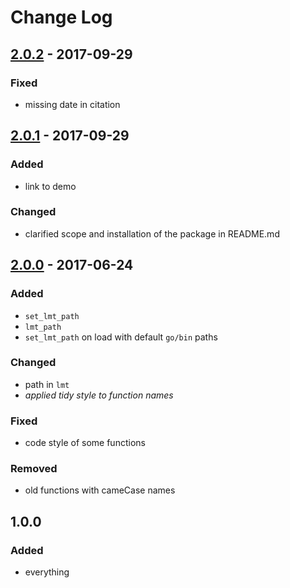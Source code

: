 # Change Log

## [2.0.2] - 2017-09-29
### Fixed
- missing date in citation

## [2.0.1] - 2017-09-29
### Added
- link to demo
### Changed
- clarified scope and installation of the package in README.md

## [2.0.0] - 2017-06-24
### Added
- `set_lmt_path`
- `lmt_path`
- `set_lmt_path` on load with default `go/bin` paths

### Changed
- path in `lmt`
- *applied tidy style to function names*

### Fixed
- code style of some functions

### Removed
- old functions with cameCase names

## 1.0.0
### Added
- everything

[2.0.2]: https://github.com/stefanocoretta/speakr/compare/v2.0.1...v2.0.2
[2.0.1]: https://github.com/stefanocoretta/speakr/compare/v2.0.0...v2.0.1
[2.0.0]: https://github.com/stefanocoretta/speakr/compare/v1.0.0...v2.0.0

